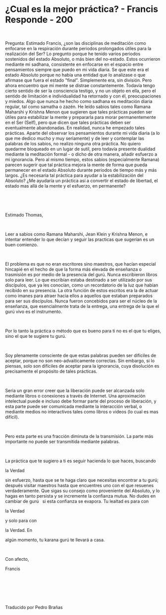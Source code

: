 # ¿Cual es la mejor práctica? - Francis Responde - 200


&nbsp;




Pregunta: Estimado Francis, &iquest;son las disciplinas de meditaci&oacute;n como enfocarse en la respiraci&oacute;n durante periodos prolongados &uacute;tiles para la realizaci&oacute;n del Ser? Lo pregunto porque he tenido varios periodos sostenidos del estado Absoluto, o m&aacute;s bien del no-estado. Estos ocurrieron mediante mi sadhana, consistente en enfocarse en el espacio entre pensamientos siempre que puedo en mi vida diaria. Se que este era el estado Absoluto porque no hab&iacute;a una entidad que lo analizase o que afirmase que fuera el estado &quot;final&quot;. Simplemente era, sin divisi&oacute;n. Pero ahora encuentro que mi mente se distrae constantemente. Todav&iacute;a tengo cierto sentido de ser la consciencia testigo, y no un objeto en ella, pero el sentido de limitaci&oacute;n e individualidad ha retornado y con &eacute;l, preocupaciones y miedos. Algo que nunca he hecho como sadhana es meditaci&oacute;n diaria regular, tal como samatha o zaz&eacute;n. He le&iacute;do sabios tales como Ramana Maharshi y Krishna Menon que sugieren que tales pr&aacute;cticas&nbsp;pueden ser &uacute;tiles para estabilizar la mente y prepararla para morar permanentemente en el Ser (Self), pero que dicen que tales pr&aacute;cticas deben ser eventualmente abandonadas. En realidad, nunca he empezado tales pr&aacute;cticas. Aparte del observar los pensamientos durante mi vida diaria (a lo que me dedico mucho y muy seriamente) y de leer y contemplar las palabras de los sabios, no realizo ninguna otra pr&aacute;ctica. No quiero quedarme bloqueado en un lugar de sutil, pero todav&iacute;a presente dualidad mediante la meditaci&oacute;n formal - o dicho de otra manera, a&ntilde;adir esfuerzo a mi ignorancia. Pero al mismo tiempo, estos sabios (especialmente Ramana) parecen sugerir que tal pr&aacute;ctica mejora la mente de forma que pueda permanecer en el estado Absoluto durante periodos de tiempo m&aacute;s y m&aacute;s largos. &iquest;Es necesaria tal pr&aacute;ctica para ayudar a la estabilizaci&oacute;n del Absoluto? &iquest;Me ayudar&iacute;a un pr&aacute;ctica as&iacute; a convertir el estado de libertad, el estado mas all&aacute; de la mente y el esfuerzo, en permanente?






&nbsp;







&nbsp;






Estimado Thomas,






&nbsp;






Leer a sabios como Ramana Maharshi, Jean Klein y Krishna Menon, e intentar entender lo que dec&iacute;an y seguir las practicas que suger&iacute;an es un buen comienzo. 






&nbsp;






El problema es que no eran escritores sino maestros, que hac&iacute;an especial hincapi&eacute; en el hecho de que la forma m&aacute;s elevada de ense&ntilde;anza o trasmisi&oacute;n es por medio de la presencia del gur&uacute;. Nunca escribieron libros solo para leer. Lo que escrib&iacute;an estaba destinado a ser utilizado por sus disc&iacute;pulos, que ya les conoc&iacute;an, como un recordatorio de la luz que hab&iacute;an recibido en su presencia. La otra funci&oacute;n de estos escritos era la de actuar como imanes para atraer hacia ellos a aquellos que estaban preparados para ser sus disc&iacute;pulos. Nunca fueron concebidos para ser el n&uacute;cleo de la ense&ntilde;anza, que esencialmente trata de la entrega, una entrega de la que el gur&uacute; vivo es el instrumento.






&nbsp;






Por lo tanto la pr&aacute;ctica o m&eacute;todo que es bueno para ti no es el que tu eliges, sino el que te sugiere tu gur&uacute;.






&nbsp;






Soy plenamente consciente de que estas palabras pueden ser dif&iacute;ciles de aceptar, porque no son neo-advaiticamente correctas. Sin embargo, si lo piensas, solo son dif&iacute;ciles de aceptar para la ignorancia, cuya disoluci&oacute;n es precisamente el prop&oacute;sito de tales pr&aacute;cticas.






&nbsp;






Seria un gran error creer que la liberaci&oacute;n puede ser alcanzada solo mediante libros o conexiones a trav&eacute;s de Internet. Una aproximaci&oacute;n intelectual puede e incluso debe formar parte del proceso de liberaci&oacute;n, y esta parte puede ser comunicada mediante la interacci&oacute;n verbal, o mediante medios no interactivos tales como libros o videos (lo cual es mas dif&iacute;cil).






&nbsp;






Pero esta parte es una fracci&oacute;n diminuta de la transmisi&oacute;n. La parte m&aacute;s importante no puede ser transmitida mediante palabras.






&nbsp;






La pr&aacute;ctica que te sugiero a ti es seguir hacienda lo que haces, buscando 





la Verdad




 sin esfuerzo, hasta que se te haga claro que necesitas encontrar a tu gur&uacute;; despu&eacute;s visitar maestros hasta que encuentres uno con el que resuenes verdaderamente. Que sigas su consejo como proveniente del Absoluto, y lo hagas en tanto persista y se incremente la confianza mutua. No dudes en cambiar de gur&uacute;
&nbsp; 
si esta confianza se evapora. Tu lealtad es para con 




la Verdad




 y solo para con 




la Verdad. En





 alg&uacute;n momento, tu karana gur&uacute; te llevar&aacute; a casa.






&nbsp;






Con afecto,





Francis






&nbsp;







&nbsp;







&nbsp;






Traducido por Pedro Bra&ntilde;as







&nbsp;
















&nbsp;














